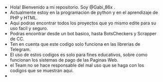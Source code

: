 - Hola! Bienvenido a mi repositorio. Soy @Gabi_86x .
- Actualmente estoy en la programacion de python y en el aprendizaje de PHP y HTML.
- Aqui podras encontrar todos los proyectos que yo mismo edite para su uso facil y seguro.
- Podras encontrar desde un bot basico, hasta BotsCheckers y Scrapper de CC.
- Ten en cuenta que este codigo solo funciona en las librerias de Telegram.
- El uso de estos codigos es solo para fines educativos, sobre como funcionan los sistemas de pago de las Paginas Web.
- el Team no se hace responsable del mal uso que se haga con los codigos que se muestran aqui.
- 

<!---
Gabi86x/Gabi86x is a ✨ special ✨ repository because its `README.md` (this file) appears on your GitHub profile.
You can click the Preview link to take a look at your changes.
--->
